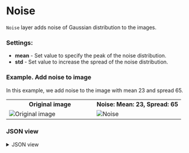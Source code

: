 # Noise

`Noise` layer adds noise of Gaussian distribution to the images.

### Settings:

- **mean** - Set value to specify the peak of the noise distribution.
- **std** - Set value to increase the spread of the noise distribution.

### Example. Add noise to image

In this example, we add noise to the image with mean 23 and spread 65.

<table>
<tr>
<td style="text-align:center; width:50%"><strong>Original image</strong></td>
<td style="text-align:center; width:50%"><strong>Noise: Mean: 23, Spread: 65</strong></td>
</tr>
<tr>
<td> <img src="https://github.com/supervisely-ecosystem/ml-nodes/assets/79905215/62298fa3-3720-4e49-8b07-271162a8e8fb" alt="Original image" /> </td>
<td> <img src="https://github.com/supervisely-ecosystem/ml-nodes/assets/79905215/8851e6aa-8316-4f9d-ba5b-9c4a64f20bb6" alt="Noise" /> </td>
</tr>
</table>

### JSON view

<details>
  <summary>JSON view</summary>
<pre>
{
  "action": "noise",
  "src": ["$data_1"],
  "dst": "$noise_2",
  "settings": {
    "mean": 23,
    "std": 65
  }
}
</pre>
</details>
